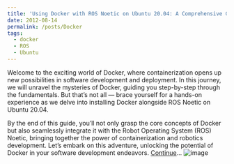```yaml
---
title: 'Using Docker with ROS Noetic on Ubuntu 20.04: A Comprehensive Guide for Beginners'
date: 2012-08-14
permalink: /posts/Docker
tags:
  - docker
  - ROS
  - Ubuntu
---
```


Welcome to the exciting world of Docker, where containerization opens up new possibilities in software development and deployment. In this journey, we will unravel the mysteries of Docker, guiding you step-by-step through the fundamentals. But that’s not all — brace yourself for a hands-on experience as we delve into installing Docker alongside ROS Noetic on Ubuntu 20.04.

By the end of this guide, you’ll not only grasp the core concepts of Docker but also seamlessly integrate it with the Robot Operating System (ROS) Noetic, bringing together the power of containerization and robotics development. Let’s embark on this adventure, unlocking the potential of Docker in your software development endeavors. [Continue](https://medium.com/p/fc2d3e53eb31)...
![image](https://github.com/sepideh-shamsizadeh/sepideh-shamsizadeh.github.io/assets/60175983/09214ba8-a11e-405b-9404-8a5704ad313c)
